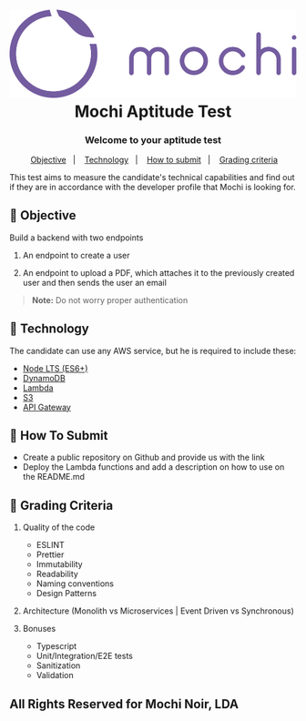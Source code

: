 <h1 align="center">  
    <img alt="Logo Mochi" src="logo-purplehorizontal.png" />  
    <br>  
    Mochi Aptitude Test  
    <br>  
</h1>  

<h3 align="center">  
Welcome to your aptitude test  
</h3>  
<p align="center">  
&nbsp;&nbsp;  
  <a href="#medal_sports-objective">Objective</a>&nbsp;&nbsp;&nbsp;|&nbsp;&nbsp;&nbsp;  
  <a href="#rocket-technology">Technology</a>&nbsp;&nbsp;&nbsp;|&nbsp;&nbsp;&nbsp;  
  <a href="#information_desk_person-how-to-submit">How to submit</a>&nbsp;&nbsp;&nbsp;|&nbsp;&nbsp;&nbsp;  
 <a href="#test_tube-grading-criteria ">Grading criteria</a>&nbsp;&nbsp;  
</p>  

This test aims to measure the candidate's technical capabilities and find out if they are in accordance with the developer profile that Mochi is looking for.

##  :medal_sports: Objective

Build a backend with two endpoints

1. An endpoint to create a user

2. An endpoint to upload a PDF, which attaches it to the previously created user and then sends the user an email

> **Note:** Do not worry proper authentication

## :rocket: Technology

The candidate can use any AWS service, but he is required to include these:

- [Node LTS (ES6+)](https://nodejs.org/en/)
- [DynamoDB](https://aws.amazon.com/dynamodb/?nc2=type_a)
- [Lambda](https://aws.amazon.com/lambda/?nc2=type_a)
- [S3](https://aws.amazon.com/s3/)
- [API Gateway](https://aws.amazon.com/api-gateway/)

## :information_desk_person: How To Submit

- Create a public repository on Github and provide us with the link
- Deploy the Lambda functions and add a description on how to use on the README.md

##  :test_tube: Grading Criteria

1. Quality of the code
   * ESLINT
   * Prettier
   * Immutability
   * Readability
   * Naming conventions
   * Design Patterns


2. Architecture  (Monolith vs Microservices | Event Driven vs Synchronous)


3. Bonuses
   * Typescript
   * Unit/Integration/E2E tests
   * Sanitization
   * Validation

## All Rights Reserved for Mochi Noir, LDA
